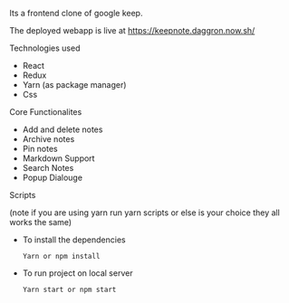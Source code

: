 

Its  a frontend clone of google keep.

The deployed webapp is live at https://keepnote.daggron.now.sh/

Technologies used

+ React
+ Redux
+ Yarn (as package manager)
+ Css

Core Functionalites 

+ Add and delete notes
+ Archive notes
+ Pin notes
+ Markdown Support
+ Search Notes
+ Popup Dialouge

Scripts

(note if you are using yarn run yarn scripts or else is your choice they all works the same)

+ To install the dependencies 

    ```
    Yarn or npm install
    ```
+ To run project on local server

    ```
    Yarn start or npm start
    ```


